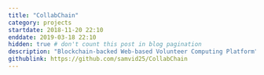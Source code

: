 ```yaml
---
title: "CollabChain"
category: projects
startdate: 2018-11-20 22:10
enddate: 2019-03-18 22:10
hidden: true # don't count this post in blog pagination
description: "Blockchain-backed Web-based Volunteer Computing Platform"
githublink: https://github.com/samvid25/CollabChain
---
```


